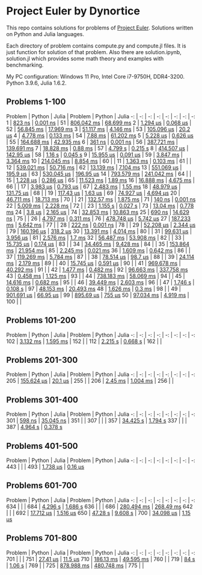 # Project Euler by Dynortice

This repo contains solutions for problems of [Project Euler](https://projecteuler.net/).
Solutions written on Python and Julia languages.

Each directory of problem contains compute.py and compute.jl files. It is just function for solution of that problem. Also there are solution.ipynb, solution.jl which provides some math theory and examples with benchmarking.

My PC configuration: Windows 11 Pro, Intel Core i7-9750H, DDR4-3200. Python 3.9.6, Julia 1.6.2.

## Problems 1-100
Problem | Python | Julia | Problem | Python | Julia
-: | -: | -: | -: | -: | -: | -: | -:
1 | [823 ns](https://github.com/Dynortice/Project-Euler/blob/master/problems/0001/solution.ipynb) | [0.001 ns](https://github.com/Dynortice/Project-Euler/blob/master/problems/0001/solution.jl) | 51 | [806.042 ms](https://github.com/Dynortice/Project-Euler/blob/master/problems/0051/solution.ipynb) | [68.699 ms](https://github.com/Dynortice/Project-Euler/blob/master/problems/0051/solution.jl)
2 | [1.294 µs](https://github.com/Dynortice/Project-Euler/blob/master/problems/0002/solution.ipynb) | [0.068 µs](https://github.com/Dynortice/Project-Euler/blob/master/problems/0002/solution.jl) | 52 | [56.845 ms](https://github.com/Dynortice/Project-Euler/blob/master/problems/0052/solution.ipynb) | [17.969 ms](https://github.com/Dynortice/Project-Euler/blob/master/problems/0052/solution.jl)
3 | [51.117 ms](https://github.com/Dynortice/Project-Euler/blob/master/problems/0003/solution.ipynb) | [4.146 ms](https://github.com/Dynortice/Project-Euler/blob/master/problems/0003/solution.jl) | 53 | [105.096 µs](https://github.com/Dynortice/Project-Euler/blob/master/problems/0053/solution.ipynb) | [20.2 µs](https://github.com/Dynortice/Project-Euler/blob/master/problems/0053/solution.jl)
4 | [4.778 ms](https://github.com/Dynortice/Project-Euler/blob/master/problems/0004/solution.ipynb) | [0.133 ms](https://github.com/Dynortice/Project-Euler/blob/master/problems/0004/solution.jl) | 54 | [7.88 ms](https://github.com/Dynortice/Project-Euler/blob/master/problems/0054/solution.ipynb) | [61.202 ms](https://github.com/Dynortice/Project-Euler/blob/master/problems/0054/solution.jl)
5 | [5.228 µs](https://github.com/Dynortice/Project-Euler/blob/master/problems/0005/solution.ipynb) | [0.626 µs](https://github.com/Dynortice/Project-Euler/blob/master/problems/0005/solution.jl) | 55 | [164.688 ms](https://github.com/Dynortice/Project-Euler/blob/master/problems/0055/solution.ipynb) | [42.935 ms](https://github.com/Dynortice/Project-Euler/blob/master/problems/0055/solution.jl) 
6 | [361 ns](https://github.com/Dynortice/Project-Euler/blob/master/problems/0006/solution.ipynb) | [0.001 ns](https://github.com/Dynortice/Project-Euler/blob/master/problems/0006/solution.jl) | 56 | [387.721 ms](https://github.com/Dynortice/Project-Euler/blob/master/problems/0056/solution.ipynb) | [139.691 ms](https://github.com/Dynortice/Project-Euler/blob/master/problems/0056/solution.jl)
7 | [18.828 ms](https://github.com/Dynortice/Project-Euler/blob/master/problems/0007/solution.ipynb) | [0.88 ms](https://github.com/Dynortice/Project-Euler/blob/master/problems/0007/solution.jl) | 57 | [4.799 s](https://github.com/Dynortice/Project-Euler/blob/master/problems/0057/solution.ipynb) | [0.215 s](https://github.com/Dynortice/Project-Euler/blob/master/problems/0057/solution.jl)
8 | [414.507 µs](https://github.com/Dynortice/Project-Euler/blob/master/problems/0008/solution.ipynb) | [142.95 µs](https://github.com/Dynortice/Project-Euler/blob/master/problems/0008/solution.jl) | 58 | [1.16 s](https://github.com/Dynortice/Project-Euler/blob/master/problems/0058/solution.ipynb) | [0.045 s](https://github.com/Dynortice/Project-Euler/blob/master/problems/0058/solution.jl)
9 | [15.955 µs](https://github.com/Dynortice/Project-Euler/blob/master/problems/0009/solution.ipynb) | [0.091 µs](https://github.com/Dynortice/Project-Euler/blob/master/problems/0009/solution.jl) | 59 | [3.847 ms](https://github.com/Dynortice/Project-Euler/blob/master/problems/0059/solution.ipynb) | [3.364 ms](https://github.com/Dynortice/Project-Euler/blob/master/problems/0059/solution.jl)
10 | [214.045 ms](https://github.com/Dynortice/Project-Euler/blob/master/problems/0010/solution.ipynb) | [8.854 ms](https://github.com/Dynortice/Project-Euler/blob/master/problems/0010/solution.jl) | 60 | [](https://github.com/Dynortice/Project-Euler/blob/master/problems/0060/solution.ipynb) | [](https://github.com/Dynortice/Project-Euler/blob/master/problems/0060/solution.jl)
11 | [1.363 ms](https://github.com/Dynortice/Project-Euler/blob/master/problems/0011/solution.ipynb) | [0.103 ms](https://github.com/Dynortice/Project-Euler/blob/master/problems/0011/solution.jl) | 61 | [](https://github.com/Dynortice/Project-Euler/blob/master/problems/0061/solution.ipynb) | [](https://github.com/Dynortice/Project-Euler/blob/master/problems/0061/solution.jl)
12 | [539.021 ms](https://github.com/Dynortice/Project-Euler/blob/master/problems/0012/solution.ipynb) | [50.716 ms](https://github.com/Dynortice/Project-Euler/blob/master/problems/0012/solution.jl) | 62 | [13.139 ms](https://github.com/Dynortice/Project-Euler/blob/master/problems/0062/solution.ipynb) | [7.104 ms](https://github.com/Dynortice/Project-Euler/blob/master/problems/0062/solution.jl)
13 | [551.069 µs](https://github.com/Dynortice/Project-Euler/blob/master/problems/0013/solution.ipynb) | [195.9 µs](https://github.com/Dynortice/Project-Euler/blob/master/problems/0013/solution.jl) | 63 | [530.045 µs](https://github.com/Dynortice/Project-Euler/blob/master/problems/0063/solution.ipynb) | [196.95 µs](https://github.com/Dynortice/Project-Euler/blob/master/problems/0063/solution.jl)
14 | [793.579 ms](https://github.com/Dynortice/Project-Euler/blob/master/problems/0014/solution.ipynb) | [241.042 ms](https://github.com/Dynortice/Project-Euler/blob/master/problems/0014/solution.jl) | 64 | [](https://github.com/Dynortice/Project-Euler/blob/master/problems/0064/solution.ipynb) | [](https://github.com/Dynortice/Project-Euler/blob/master/problems/0064/solution.jl)
15 | [1.228 µs](https://github.com/Dynortice/Project-Euler/blob/master/problems/0015/solution.ipynb) | [0.286 µs](https://github.com/Dynortice/Project-Euler/blob/master/problems/0015/solution.jl) | 65 | [11.523 ms](https://github.com/Dynortice/Project-Euler/blob/master/problems/0065/solution.ipynb) | [1.89 ms](https://github.com/Dynortice/Project-Euler/blob/master/problems/0065/solution.jl)
16 | [16.888 ms](https://github.com/Dynortice/Project-Euler/blob/master/problems/0016/solution.ipynb) | [4.675 ms](https://github.com/Dynortice/Project-Euler/blob/master/problems/0016/solution.jl) | 66 | [](https://github.com/Dynortice/Project-Euler/blob/master/problems/0066/solution.ipynb) | [](https://github.com/Dynortice/Project-Euler/blob/master/problems/0066/solution.jl)
17 | [3.983 µs](https://github.com/Dynortice/Project-Euler/blob/master/problems/0017/solution.ipynb) | [0.793 µs](https://github.com/Dynortice/Project-Euler/blob/master/problems/0017/solution.jl) | 67 | [2.483 ms](https://github.com/Dynortice/Project-Euler/blob/master/problems/0067/solution.ipynb) | [1.55 ms](https://github.com/Dynortice/Project-Euler/blob/master/problems/0067/solution.jl)
18 | [48.979 µs](https://github.com/Dynortice/Project-Euler/blob/master/problems/0018/solution.ipynb) | [131.75 µs](https://github.com/Dynortice/Project-Euler/blob/master/problems/0018/solution.jl) | 68 | [](https://github.com/Dynortice/Project-Euler/blob/master/problems/0068/solution.ipynb) | [](https://github.com/Dynortice/Project-Euler/blob/master/problems/0068/solution.jl)
19 | [117.43 µs](https://github.com/Dynortice/Project-Euler/blob/master/problems/0019/solution.ipynb) | [1.63 µs](https://github.com/Dynortice/Project-Euler/blob/master/problems/0019/solution.jl) | 69 | [74.927 µs](https://github.com/Dynortice/Project-Euler/blob/master/problems/0069/solution.ipynb) | [4.694 µs](https://github.com/Dynortice/Project-Euler/blob/master/problems/0069/solution.jl)
20 | [46.711 ms](https://github.com/Dynortice/Project-Euler/blob/master/problems/0020/solution.ipynb) | [18.713 ms](https://github.com/Dynortice/Project-Euler/blob/master/problems/0020/solution.jl) | 70 | [](https://github.com/Dynortice/Project-Euler/blob/master/problems/0070/solution.ipynb) | [](https://github.com/Dynortice/Project-Euler/blob/master/problems/0070/solution.jl)
21 | [132.57 ms](https://github.com/Dynortice/Project-Euler/blob/master/problems/0021/solution.ipynb) | [1.875 ms](https://github.com/Dynortice/Project-Euler/blob/master/problems/0021/solution.jl) | 71 | [140 ns](https://github.com/Dynortice/Project-Euler/blob/master/problems/0071/solution.ipynb) | [0.001 ns](https://github.com/Dynortice/Project-Euler/blob/master/problems/0071/solution.jl)
22 | [5.009 ms](https://github.com/Dynortice/Project-Euler/blob/master/problems/0022/solution.ipynb) | [2.228 ms](https://github.com/Dynortice/Project-Euler/blob/master/problems/0022/solution.jl) | 72 | [](https://github.com/Dynortice/Project-Euler/blob/master/problems/0072/solution.ipynb) | [](https://github.com/Dynortice/Project-Euler/blob/master/problems/0072/solution.jl)
23 | [1.155 s](https://github.com/Dynortice/Project-Euler/blob/master/problems/0023/solution.ipynb) | [0.027 s](https://github.com/Dynortice/Project-Euler/blob/master/problems/0023/solution.jl) | 73 | [13.04 ms](https://github.com/Dynortice/Project-Euler/blob/master/problems/0073/solution.ipynb) | [0.778 ms](https://github.com/Dynortice/Project-Euler/blob/master/problems/0073/solution.jl)
24 | [3.8 µs](https://github.com/Dynortice/Project-Euler/blob/master/problems/0024/solution.ipynb) | [2.165 µs](https://github.com/Dynortice/Project-Euler/blob/master/problems/0024/solution.jl) | 74 | [32.853 ms](https://github.com/Dynortice/Project-Euler/blob/master/problems/0074/solution.ipynb) | [10.863 ms](https://github.com/Dynortice/Project-Euler/blob/master/problems/0074/solution.jl)
25 | [690 ns](https://github.com/Dynortice/Project-Euler/blob/master/problems/0025/solution.ipynb) | [14.629 ns](https://github.com/Dynortice/Project-Euler/blob/master/problems/0025/solution.jl) | 75 | [](https://github.com/Dynortice/Project-Euler/blob/master/problems/0075/solution.ipynb) | [](https://github.com/Dynortice/Project-Euler/blob/master/problems/0075/solution.jl)
26 | [4.797 ms](https://github.com/Dynortice/Project-Euler/blob/master/problems/0026/solution.ipynb) | [0.311 ms](https://github.com/Dynortice/Project-Euler/blob/master/problems/0026/solution.jl) | 76 | [478.748 µs](https://github.com/Dynortice/Project-Euler/blob/master/problems/0076/solution.ipynb) | [5.742 µs](https://github.com/Dynortice/Project-Euler/blob/master/problems/0076/solution.jl)
27 | [187.233 ms](https://github.com/Dynortice/Project-Euler/blob/master/problems/0027/solution.ipynb) | [5.642 ms](https://github.com/Dynortice/Project-Euler/blob/master/problems/0027/solution.jl) | 77 | [](https://github.com/Dynortice/Project-Euler/blob/master/problems/0077/solution.ipynb) | [](https://github.com/Dynortice/Project-Euler/blob/master/problems/0077/solution.jl)
28 | [222 ns](https://github.com/Dynortice/Project-Euler/blob/master/problems/0028/solution.ipynb) | [0.001 ns](https://github.com/Dynortice/Project-Euler/blob/master/problems/0028/solution.jl) | 78 | [](https://github.com/Dynortice/Project-Euler/blob/master/problems/0078/solution.ipynb) | [](https://github.com/Dynortice/Project-Euler/blob/master/problems/0078/solution.jl)
29 | [52.208 µs](https://github.com/Dynortice/Project-Euler/blob/master/problems/0029/solution.ipynb) | [2.344 µs](https://github.com/Dynortice/Project-Euler/blob/master/problems/0029/solution.jl) | 79 | [160.196 µs](https://github.com/Dynortice/Project-Euler/blob/master/problems/0079/solution.ipynb) | [318.2 µs](https://github.com/Dynortice/Project-Euler/blob/master/problems/0079/solution.jl)
30 | [13.391 ms](https://github.com/Dynortice/Project-Euler/blob/master/problems/0030/solution.ipynb) | [4.014 ms](https://github.com/Dynortice/Project-Euler/blob/master/problems/0030/solution.jl) | 80 | [](https://github.com/Dynortice/Project-Euler/blob/master/problems/0080/solution.ipynb) | [](https://github.com/Dynortice/Project-Euler/blob/master/problems/0080/solution.jl)
31 | [99.631 µs](https://github.com/Dynortice/Project-Euler/blob/master/problems/0031/solution.ipynb) | [3.956 µs](https://github.com/Dynortice/Project-Euler/blob/master/problems/0031/solution.jl) | 81 | [2.576 ms](https://github.com/Dynortice/Project-Euler/blob/master/problems/0081/solution.ipynb) | [1.7 ms](https://github.com/Dynortice/Project-Euler/blob/master/problems/0081/solution.jl)
32 | [56.487 ms](https://github.com/Dynortice/Project-Euler/blob/master/problems/0032/solution.ipynb) | [53.908 ms](https://github.com/Dynortice/Project-Euler/blob/master/problems/0032/solution.jl) | 82 | [](https://github.com/Dynortice/Project-Euler/blob/master/problems/0082/solution.ipynb) | [](https://github.com/Dynortice/Project-Euler/blob/master/problems/0082/solution.jl)
33 | [15.735 µs](https://github.com/Dynortice/Project-Euler/blob/master/problems/0033/solution.ipynb) | [0.174 µs](https://github.com/Dynortice/Project-Euler/blob/master/problems/0033/solution.jl) | 83 | [](https://github.com/Dynortice/Project-Euler/blob/master/problems/0083/solution.ipynb) | [](https://github.com/Dynortice/Project-Euler/blob/master/problems/0083/solution.jl)
34 | [34.465 ms](https://github.com/Dynortice/Project-Euler/blob/master/problems/0034/solution.ipynb) | [9.428 ms](https://github.com/Dynortice/Project-Euler/blob/master/problems/0034/solution.jl) | 84 | [](https://github.com/Dynortice/Project-Euler/blob/master/problems/0084/solution.ipynb) | [](https://github.com/Dynortice/Project-Euler/blob/master/problems/0084/solution.jl)
35 | [153.864 ms](https://github.com/Dynortice/Project-Euler/blob/master/problems/0035/solution.ipynb) | [21.954 ms](https://github.com/Dynortice/Project-Euler/blob/master/problems/0035/solution.jl) | 85 | [2.245 ms](https://github.com/Dynortice/Project-Euler/blob/master/problems/0085/solution.ipynb) | [0.021 ms](https://github.com/Dynortice/Project-Euler/blob/master/problems/0085/solution.jl)
36 | [1.609 ms](https://github.com/Dynortice/Project-Euler/blob/master/problems/0036/solution.ipynb) | [0.642 ms](https://github.com/Dynortice/Project-Euler/blob/master/problems/0036/solution.jl) | 86 | [](https://github.com/Dynortice/Project-Euler/blob/master/problems/0086/solution.ipynb) | [](https://github.com/Dynortice/Project-Euler/blob/master/problems/0086/solution.jl)
37 | [119.269 ms](https://github.com/Dynortice/Project-Euler/blob/master/problems/0037/solution.ipynb) | [5.784 ms](https://github.com/Dynortice/Project-Euler/blob/master/problems/0037/solution.jl) | 87 | [](https://github.com/Dynortice/Project-Euler/blob/master/problems/0087/solution.ipynb) | [](https://github.com/Dynortice/Project-Euler/blob/master/problems/0087/solution.jl)
38 | [78.514 µs](https://github.com/Dynortice/Project-Euler/blob/master/problems/0038/solution.ipynb) | [98.7 µs](https://github.com/Dynortice/Project-Euler/blob/master/problems/0038/solution.jl) | 88 | [](https://github.com/Dynortice/Project-Euler/blob/master/problems/0088/solution.ipynb) | [](https://github.com/Dynortice/Project-Euler/blob/master/problems/0088/solution.jl)
39 | [24.114 ms](https://github.com/Dynortice/Project-Euler/blob/master/problems/0039/solution.ipynb) | [2.179 ms](https://github.com/Dynortice/Project-Euler/blob/master/problems/0039/solution.jl) | 89 | [](https://github.com/Dynortice/Project-Euler/blob/master/problems/0089/solution.ipynb) | [](https://github.com/Dynortice/Project-Euler/blob/master/problems/0089/solution.jl)
40 | [15.745 µs](https://github.com/Dynortice/Project-Euler/blob/master/problems/0040/solution.ipynb) | [0.591 µs](https://github.com/Dynortice/Project-Euler/blob/master/problems/0040/solution.jl) | 90 | [](https://github.com/Dynortice/Project-Euler/blob/master/problems/0090/solution.ipynb) | [](https://github.com/Dynortice/Project-Euler/blob/master/problems/0090/solution.jl)
41 | [969.678 ms](https://github.com/Dynortice/Project-Euler/blob/master/problems/0041/solution.ipynb) | [40.292 ms](https://github.com/Dynortice/Project-Euler/blob/master/problems/0041/solution.jl) | 91 | [](https://github.com/Dynortice/Project-Euler/blob/master/problems/0091/solution.ipynb) | [](https://github.com/Dynortice/Project-Euler/blob/master/problems/0091/solution.jl) 
42 | [1.477 ms](https://github.com/Dynortice/Project-Euler/blob/master/problems/0042/solution.ipynb) | [0.482 ms](https://github.com/Dynortice/Project-Euler/blob/master/problems/0042/solution.jl) | 92 | [96.663 ms](https://github.com/Dynortice/Project-Euler/blob/master/problems/0092/solution.ipynb) | [337.758 ms](https://github.com/Dynortice/Project-Euler/blob/master/problems/0092/solution.jl)
43 | [0.458 ms](https://github.com/Dynortice/Project-Euler/blob/master/problems/0043/solution.ipynb) | [1.125 ms](https://github.com/Dynortice/Project-Euler/blob/master/problems/0043/solution.jl) | 93 | [](https://github.com/Dynortice/Project-Euler/blob/master/problems/0093/solution.ipynb) | [](https://github.com/Dynortice/Project-Euler/blob/master/problems/0093/solution.jl)
44 | [738.183 ms](https://github.com/Dynortice/Project-Euler/blob/master/problems/0044/solution.ipynb) | [58.069 ms](https://github.com/Dynortice/Project-Euler/blob/master/problems/0044/solution.jl) | 94 | [](https://github.com/Dynortice/Project-Euler/blob/master/problems/0094/solution.ipynb) | [](https://github.com/Dynortice/Project-Euler/blob/master/problems/0094/solution.jl)
45 | [14.616 ms](https://github.com/Dynortice/Project-Euler/blob/master/problems/0045/solution.ipynb) | [0.682 ms](https://github.com/Dynortice/Project-Euler/blob/master/problems/0045/solution.jl) | 95 | [](https://github.com/Dynortice/Project-Euler/blob/master/problems/0095/solution.ipynb) | [](https://github.com/Dynortice/Project-Euler/blob/master/problems/0095/solution.jl)
46 | [39.449 ms](https://github.com/Dynortice/Project-Euler/blob/master/problems/0046/solution.ipynb) | [2.603 ms](https://github.com/Dynortice/Project-Euler/blob/master/problems/0046/solution.jl) | 96 | [](https://github.com/Dynortice/Project-Euler/blob/master/problems/0096/solution.ipynb) | [](https://github.com/Dynortice/Project-Euler/blob/master/problems/0096/solution.jl)
47 | [1.746 s](https://github.com/Dynortice/Project-Euler/blob/master/problems/0047/solution.ipynb) | [0.108 s](https://github.com/Dynortice/Project-Euler/blob/master/problems/0047/solution.jl) | 97 | [48.153 ms](https://github.com/Dynortice/Project-Euler/blob/master/problems/0097/solution.ipynb) | [20.493 ms](https://github.com/Dynortice/Project-Euler/blob/master/problems/0097/solution.jl)
48 | [1.626 ms](https://github.com/Dynortice/Project-Euler/blob/master/problems/0048/solution.ipynb) | [0.3 ms](https://github.com/Dynortice/Project-Euler/blob/master/problems/0048/solution.jl) | 98 | [](https://github.com/Dynortice/Project-Euler/blob/master/problems/0098/solution.ipynb) | [](https://github.com/Dynortice/Project-Euler/blob/master/problems/0098/solution.jl)
49 | [901.691 µs](https://github.com/Dynortice/Project-Euler/blob/master/problems/0049/solution.ipynb) | [66.95 µs](https://github.com/Dynortice/Project-Euler/blob/master/problems/0049/solution.jl) | 99 | [895.69 µs](https://github.com/Dynortice/Project-Euler/blob/master/problems/0099/solution.ipynb) | [755 µs](https://github.com/Dynortice/Project-Euler/blob/master/problems/0099/solution.jl)
50 | [97.034 ms](https://github.com/Dynortice/Project-Euler/blob/master/problems/0050/solution.ipynb) | [4.919 ms](https://github.com/Dynortice/Project-Euler/blob/master/problems/0050/solution.jl) | 100 | [](https://github.com/Dynortice/Project-Euler/blob/master/problems/0100/solution.ipynb) | [](https://github.com/Dynortice/Project-Euler/blob/master/problems/0100/solution.jl)

## Problems 101-200
Problem | Python | Julia | Problem | Python | Julia
-: | -: | -: | -: | -: | -: | -: | -:
102 | [3.132 ms](https://github.com/Dynortice/Project-Euler/blob/master/problems/0102/solution.ipynb) | [1.595 ms](https://github.com/Dynortice/Project-Euler/blob/master/problems/0102/solution.jl) | 152 | [](https://github.com/Dynortice/Project-Euler/blob/master/problems/0152/solution.ipynb) | [](https://github.com/Dynortice/Project-Euler/blob/master/problems/0152/solution.jl)
112 | [2.215 s](https://github.com/Dynortice/Project-Euler/blob/master/problems/0112/solution.ipynb) | [0.668 s](https://github.com/Dynortice/Project-Euler/blob/master/problems/0112/solution.jl) | 162 | [](https://github.com/Dynortice/Project-Euler/blob/master/problems/0162/solution.ipynb) | [](https://github.com/Dynortice/Project-Euler/blob/master/problems/0162/solution.jl)

## Problems 201-300
Problem | Python | Julia | Problem | Python | Julia
-: | -: | -: | -: | -: | -: | -: | -:
205 | [155.624 µs](https://github.com/Dynortice/Project-Euler/blob/master/problems/0205/solution.ipynb) | [20.1 µs](https://github.com/Dynortice/Project-Euler/blob/master/problems/0205/solution.jl) | 255 | [](https://github.com/Dynortice/Project-Euler/blob/master/problems/0255/solution.ipynb) | [](https://github.com/Dynortice/Project-Euler/blob/master/problems/0255/solution.jl)
206 | [2.45 ms](https://github.com/Dynortice/Project-Euler/blob/master/problems/0206/solution.ipynb) | [1.004 ms](https://github.com/Dynortice/Project-Euler/blob/master/problems/0206/solution.jl) | 256 | [](https://github.com/Dynortice/Project-Euler/blob/master/problems/0256/solution.ipynb) | [](https://github.com/Dynortice/Project-Euler/blob/master/problems/0256/solution.jl)

## Problems 301-400
Problem | Python | Julia | Problem | Python | Julia
-: | -: | -: | -: | -: | -: | -: | -:
301 | [598 ns](https://github.com/Dynortice/Project-Euler/blob/master/problems/0301/solution.ipynb) | [35.045 ns](https://github.com/Dynortice/Project-Euler/blob/master/problems/0301/solution.jl) | 351 | [](https://github.com/Dynortice/Project-Euler/blob/master/problems/0351/solution.ipynb) | [](https://github.com/Dynortice/Project-Euler/blob/master/problems/0351/solution.jl)
307 | [](https://github.com/Dynortice/Project-Euler/blob/master/problems/0307/solution.ipynb) | [](https://github.com/Dynortice/Project-Euler/blob/master/problems/0307/solution.jl) | 357 | [34.425 s](https://github.com/Dynortice/Project-Euler/blob/master/problems/0357/solution.ipynb) | [1.794 s](https://github.com/Dynortice/Project-Euler/blob/master/problems/0357/solution.jl)
337 | [](https://github.com/Dynortice/Project-Euler/blob/master/problems/0337/solution.ipynb) | [](https://github.com/Dynortice/Project-Euler/blob/master/problems/0337/solution.jl) | 387 | [4.964 s](https://github.com/Dynortice/Project-Euler/blob/master/problems/0387/solution.ipynb) | [0.378 s](https://github.com/Dynortice/Project-Euler/blob/master/problems/0387/solution.jl)

## Problems 401-500
Problem | Python | Julia | Problem | Python | Julia
-: | -: | -: | -: | -: | -: | -: | -:
443 | [](https://github.com/Dynortice/Project-Euler/blob/master/problems/0443/solution.ipynb) | [](https://github.com/Dynortice/Project-Euler/blob/master/problems/0443/solution.jl) | 493 | [1.738 µs](https://github.com/Dynortice/Project-Euler/blob/master/problems/0493/solution.ipynb) | [0.16 µs](https://github.com/Dynortice/Project-Euler/blob/master/problems/0493/solution.jl)

## Problems 601-700
Problem | Python | Julia | Problem | Python | Julia
-: | -: | -: | -: | -: | -: | -: | -:
634 | [](https://github.com/Dynortice/Project-Euler/blob/master/problems/0634/solution.ipynb) | [](https://github.com/Dynortice/Project-Euler/blob/master/problems/0634/solution.jl) | 684 | [4.296 s](https://github.com/Dynortice/Project-Euler/blob/master/problems/0684/solution.ipynb) | [1.686 s](https://github.com/Dynortice/Project-Euler/blob/master/problems/0684/solution.jl)
636 | [](https://github.com/Dynortice/Project-Euler/blob/master/problems/0636/solution.ipynb) | [](https://github.com/Dynortice/Project-Euler/blob/master/problems/0636/solution.jl) | 686 | [280.494 ms](https://github.com/Dynortice/Project-Euler/blob/master/problems/0686/solution.ipynb) | [268.49 ms](https://github.com/Dynortice/Project-Euler/blob/master/problems/0686/solution.jl)
642 | [](https://github.com/Dynortice/Project-Euler/blob/master/problems/0642/solution.ipynb) | [](https://github.com/Dynortice/Project-Euler/blob/master/problems/0642/solution.jl) | 692 | [17.712 µs](https://github.com/Dynortice/Project-Euler/blob/master/problems/0692/solution.ipynb) | [1.516 µs](https://github.com/Dynortice/Project-Euler/blob/master/problems/0692/solution.jl)
650 | [47.28 s](https://github.com/Dynortice/Project-Euler/blob/master/problems/0650/solution.ipynb) | [9.608 s](https://github.com/Dynortice/Project-Euler/blob/master/problems/0650/solution.jl) | 700 | [34.098 µs](https://github.com/Dynortice/Project-Euler/blob/master/problems/0700/solution.ipynb) | [1.15 µs](https://github.com/Dynortice/Project-Euler/blob/master/problems/0700/solution.jl)

## Problems 701-800
Problem | Python | Julia | Problem | Python | Julia
-: | -: | -: | -: | -: | -: | -: | -:
701 | [](https://github.com/Dynortice/Project-Euler/blob/master/problems/0701/solution.ipynb) | [](https://github.com/Dynortice/Project-Euler/blob/master/problems/0701/solution.jl) | 751 | [27.41 µs](https://github.com/Dynortice/Project-Euler/blob/master/problems/0751/solution.ipynb) | [11.5 µs](https://github.com/Dynortice/Project-Euler/blob/master/problems/0751/solution.jl)
710 | [186.13 ms](https://github.com/Dynortice/Project-Euler/blob/master/problems/0710/solution.ipynb) | [49.595 ms](https://github.com/Dynortice/Project-Euler/blob/master/problems/0710/solution.jl) | 760 | [](https://github.com/Dynortice/Project-Euler/blob/master/problems/0760/solution.ipynb) | [](https://github.com/Dynortice/Project-Euler/blob/master/problems/0760/solution.jl)
719 | [84 s](https://github.com/Dynortice/Project-Euler/blob/master/problems/0719/solution.ipynb) | [1.06 s](https://github.com/Dynortice/Project-Euler/blob/master/problems/0719/solution.jl) | 769 | [](https://github.com/Dynortice/Project-Euler/blob/master/problems/0769/solution.ipynb) | [](https://github.com/Dynortice/Project-Euler/blob/master/problems/0769/solution.jl)
725 | [878.988 ms](https://github.com/Dynortice/Project-Euler/blob/master/problems/0725/solution.ipynb) | [480.748 ms](https://github.com/Dynortice/Project-Euler/blob/master/problems/0725/solution.jl) | 775 | [](https://github.com/Dynortice/Project-Euler/blob/master/problems/0775/solution.ipynb) | [](https://github.com/Dynortice/Project-Euler/blob/master/problems/0775/solution.jl)